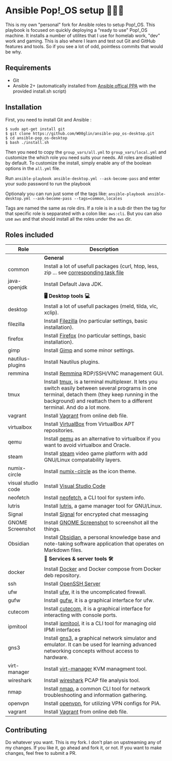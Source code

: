 # Ansible Pop!_OS setup 🧑🏼‍💻
This is my own "personal" fork for Ansible roles to setup Pop!_OS. This playbook is focused on quickly deploying a "ready to use" Pop!_OS machine. It installs a number of utilites that I use for homelab work, "dev" work and gaming. This is also where I learn and test out Git and GitHub features and tools. So if you see a lot of odd, pointless commits that would be why.


## Requirements
- Git
- Ansible 2+ (automatically installed from [Ansible offical PPA](https://launchpad.net/~ansible/+archive/ubuntu/ansible) with the provided install.sh script)


## Installation
First, you need to install Git and Ansible :
```
$ sudo apt-get install git
$ git clone https://github.com/W00glin/ansible-pop_os-desktop.git
$ cd ansible-pop_os-desktop
$ bash ./install.sh
```

Then you need to copy the `group_vars/all.yml` to `group_vars/local.yml` and customize the which role you need suits your needs. All roles are disabled by default. To customize the install, simply enable any of the boolean options in the  `all.yml` file. 

Run `ansible-playbook ansible-desktop.yml --ask-become-pass` and enter your sudo password to run the playbook

Optionaly you can run just some of the tags like:
`ansible-playbook ansible-desktop.yml --ask-become-pass --tags=common,locales`

Tags are named the same as role dirs. If a role is in a sub dir then the tag for that specific role is sepparated with a colon like: `aws:cli`. But you can also use `aws` and that should install all the roles under the `aws` dir.

## Roles included

| Role                     | Description|
| ------------------------ | ------------------------------------------------------------------------------------------------------------------------------------------------------------------------------------------------------------------------------------------------------------------------------------------------------------------------------------- |
|                         |**General**|
| common                  | Install a lot of usefull packages (curl, htop, less, zip ... see [corresponding task file](hhttps://github.com/W00glin/ansible-pop_os-desktop/blob/master/roles/common/tasks/main.yml) |
| java-openjdk            | Install Default Java JDK.|
|                         | **🖥️ Desktop tools 💻** |
| desktop                 | Install a lot of usefull packages (meld, tilda, vlc, xclip). |
| filezilla               | Install [Filezilla](https://filezilla-project.org/) (no particular settings, basic installation). | 
| firefox                 | Install [Firefox](https://www.mozilla.org/firefox/) (no particular settings, basic installation). | 
| gimp                    | Install [Gimp](https://www.gimp.org/) and some minor settings. |
| nautilus-plugins        | Install Nautilus plugins.|
| remmina                 | Install [Remmina](http://www.remmina.org/) RDP/SSH/VNC management GUI. |
| tmux                    | Install [tmux](https://github.com/tmux/tmux/wiki), is a terminal multiplexer. It lets you switch easily between several programs in one terminal, detach them (they keep running in the background) and reattach them to a different terminal. And do a lot more. |
| vagrant                 | Install [Vagrant](https://www.vagrantup.com/) from online deb file. |
| virtualbox              | Install [VirtualBox](https://www.virtualbox.org/) from VirtualBox APT repositories. |
| qemu                    | Install [qemu](https://www.qemu.org/) as an alternative to virtualbox if you want to avoid virtualbox and Oracle.| 
| steam                   | Install [steam](https://store.steampowered.com/) video game platform with add GNU/Linux compatability layers.|
| numix-circle            | Install [numix-circle](https://github.com/numixproject/numix-icon-theme-circle) as the icon theme. |
| visual studio code      | Install [Visual Studio Code](https://code.visualstudio.com/) |
| neofetch                | Install [neofetch](https://github.com/dylanaraps/neofetch), a CLI tool for system info.|
| lutris                  | Install [lutris](https://lutris.net/), a game manager tool for GNU/Linux.|
| Signal                  | Install [Signal](https://signal.org/en/) for encrypted chat messaging |
| GNOME Screenshot        | Install [GNOME Screenshot](https://help.gnome.org/users/gnome-help/stable/screen-shot-record.html.en) to screenshot all the things. |
| Obsidian                | Install [Obsidian](https://obsidian.md/), a personal knowledge base and note-taking software application that operates on Markdown files. |
|                         | **📡 Services & server tools 🛠️** |
| docker                  | Install [Docker](https://www.docker.com/) and Docker compose from Docker deb repository. |
| ssh                     | Install [OpenSSH Server](http://www.openssh.com/)      | 
| ufw                     | Install [ufw](https://help.ubuntu.com/community/UFW), it is the uncomplicated firewall. |
| gufw                    | Install [gufw](https://help.ubuntu.com/community/Gufw), it is a graphical interface for ufw.|
| cutecom                 | Install [cutecom](https://help.ubuntu.com/community/Cutecom), it is a graphical interface for interacting with console ports.|
| ipmitool                | Install [ipmitool](https://help.ubuntu.com/community/IPMI), it is a CLI tool for managing old IPMI interfaces |
| gns3                    | Install [gns3](https://www.gns3.com/), a graphical network simulator and emulator. It can be used for learning advanced networking concepts without access to hardware. |
| virt-manager            | Install [virt-manager](https://virt-manager.org/) KVM managment tool. |
| wireshark               | Install [wireshark](https://www.wireshark.org/) PCAP file analysis tool. |
| nmap                    | Install [nmap](https://nmap.org/), a common CLI tool for network troubleshooting and information gathering. |
| openvpn                 | Install [openvpn](https://help.ubuntu.com/community/OpenVPN), for utilizing VPN configs for PIA. |
| vagrant                 | Install [Vagrant](https://www.vagrantup.com/) from online deb file. |

## Contributing
Do whatever you want. This is my fork. I don't plan on upstreaming any of my changes. If you like it, go ahead and fork it, or not. If you want to make changes, feel free to submit a PR.
